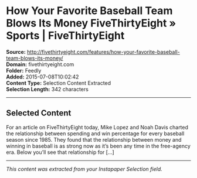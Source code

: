 # How Your Favorite Baseball Team Blows Its Money FiveThirtyEight » Sports | FiveThirtyEight

**Source:** http://fivethirtyeight.com/features/how-your-favorite-baseball-team-blows-its-money/  
**Domain:** fivethirtyeight.com  
**Folder:** Feedly  
**Added:** 2015-07-08T10:02:42  
**Content Type:** Selection Content Extracted  
**Selection Length:** 342 characters  


---

## Selected Content

For an article on FiveThirtyEight today, Mike Lopez and Noah Davis charted the relationship between spending and win percentage for every baseball season since 1985. They found that the relationship between money and winning in baseball is as strong now as it’s been any time in the free-agency era. Below you’ll see that relationship for […]

---

*This content was extracted from your Instapaper Selection field.*